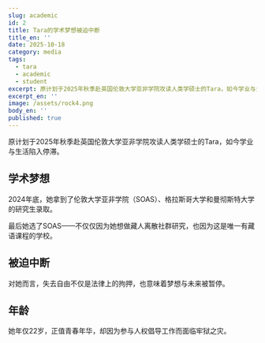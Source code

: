 ```yaml
---
slug: academic
id: 2
title: Tara的学术梦想被迫中断
title_en: ''
date: 2025-10-18
category: media
tags:
  - tara
  - academic
  - student
excerpt: 原计划于2025年秋季赴英国伦敦大学亚非学院攻读人类学硕士的Tara，如今学业与生活陷入停滞...
excerpt_en: ''
image: /assets/rock4.png
body_en: ''
published: true
---
```

原计划于2025年秋季赴英国伦敦大学亚非学院攻读人类学硕士的Tara，如今学业与生活陷入停滞。

## 学术梦想

2024年底，她拿到了伦敦大学亚非学院（SOAS）、格拉斯哥大学和曼彻斯特大学的研究生录取。

最后她选了SOAS——不仅仅因为她想做藏人离散社群研究，也因为这是唯一有藏语课程的学校。

## 被迫中断

对她而言，失去自由不仅是法律上的拘押，也意味着梦想与未来被暂停。

## 年龄

她年仅22岁，正值青春年华，却因为参与人权倡导工作而面临牢狱之灾。
